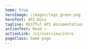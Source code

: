 ```yaml
---
home: true
heroImage: /images/logo_green.png
heroText: API-Docs
tagline: RESTful API documentation
actionText: Read →
actionLink: /v1/overview/intro
pageClass: home-page
---
```


<my-footer company="Viravix Ukraine"/>